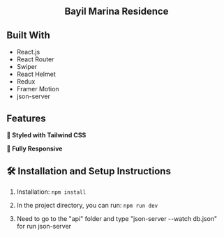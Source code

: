 <h2 align="center">
  Bayil Marina Residence <br/>
</h2>

## Built With

- React.js
- React Router
- Swiper
- React Helmet
- Redux
- Framer Motion
- json-server
  
  

## Features

**🎨 Styled with Tailwind CSS**

**📱 Fully Responsive**

## 🛠 Installation and Setup Instructions

1. Installation: `npm install`

2. In the project directory, you can run: `npm run dev`

3. Need to go to the "api" folder and type "json-server --watch db.json" for run json-server








